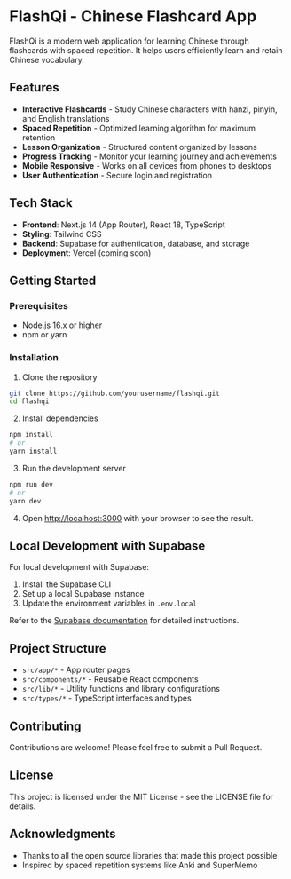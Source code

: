 # FlashQi - Chinese Flashcard App

FlashQi is a modern web application for learning Chinese through flashcards with spaced repetition. It helps users efficiently learn and retain Chinese vocabulary.

## Features

- **Interactive Flashcards** - Study Chinese characters with hanzi, pinyin, and English translations
- **Spaced Repetition** - Optimized learning algorithm for maximum retention
- **Lesson Organization** - Structured content organized by lessons
- **Progress Tracking** - Monitor your learning journey and achievements
- **Mobile Responsive** - Works on all devices from phones to desktops
- **User Authentication** - Secure login and registration

## Tech Stack

- **Frontend**: Next.js 14 (App Router), React 18, TypeScript
- **Styling**: Tailwind CSS
- **Backend**: Supabase for authentication, database, and storage
- **Deployment**: Vercel (coming soon)

## Getting Started

### Prerequisites

- Node.js 16.x or higher
- npm or yarn

### Installation

1. Clone the repository
```bash
git clone https://github.com/yourusername/flashqi.git
cd flashqi
```

2. Install dependencies
```bash
npm install
# or
yarn install
```

3. Run the development server
```bash
npm run dev
# or
yarn dev
```

4. Open [http://localhost:3000](http://localhost:3000) with your browser to see the result.

## Local Development with Supabase

For local development with Supabase:

1. Install the Supabase CLI
2. Set up a local Supabase instance
3. Update the environment variables in `.env.local`

Refer to the [Supabase documentation](https://supabase.com/docs) for detailed instructions.

## Project Structure

- `src/app/*` - App router pages
- `src/components/*` - Reusable React components
- `src/lib/*` - Utility functions and library configurations
- `src/types/*` - TypeScript interfaces and types

## Contributing

Contributions are welcome! Please feel free to submit a Pull Request.

## License

This project is licensed under the MIT License - see the LICENSE file for details.

## Acknowledgments

- Thanks to all the open source libraries that made this project possible
- Inspired by spaced repetition systems like Anki and SuperMemo
